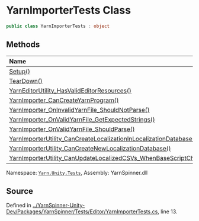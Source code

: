 # YarnImporterTests Class


```csharp
public class YarnImporterTests : object
```



## Methods
|Name|Description|
|:---|:---|
|[Setup()](/api/csharp/yarn.unity.tests/yarnimportertests.setup.md)||
|[TearDown()](/api/csharp/yarn.unity.tests/yarnimportertests.teardown.md)||
|[YarnEditorUtility_HasValidEditorResources()](/api/csharp/yarn.unity.tests/yarnimportertests.yarneditorutility_hasvalideditorresources.md)||
|[YarnImporter_CanCreateYarnProgram()](/api/csharp/yarn.unity.tests/yarnimportertests.yarnimporter_cancreateyarnprogram.md)||
|[YarnImporter_OnInvalidYarnFile_ShouldNotParse()](/api/csharp/yarn.unity.tests/yarnimportertests.yarnimporter_oninvalidyarnfile_shouldnotparse.md)||
|[YarnImporter_OnValidYarnFile_GetExpectedStrings()](/api/csharp/yarn.unity.tests/yarnimportertests.yarnimporter_onvalidyarnfile_getexpectedstrings.md)||
|[YarnImporter_OnValidYarnFile_ShouldParse()](/api/csharp/yarn.unity.tests/yarnimportertests.yarnimporter_onvalidyarnfile_shouldparse.md)||
|[YarnImporterUtility_CanCreateLocalizationInLocalizationDatabase()](/api/csharp/yarn.unity.tests/yarnimportertests.yarnimporterutility_cancreatelocalizationinlocalizationdatabase.md)||
|[YarnImporterUtility_CanCreateNewLocalizationDatabase()](/api/csharp/yarn.unity.tests/yarnimportertests.yarnimporterutility_cancreatenewlocalizationdatabase.md)||
|[YarnImporterUtility_CanUpdateLocalizedCSVs_WhenBaseScriptChanges()](/api/csharp/yarn.unity.tests/yarnimportertests.yarnimporterutility_canupdatelocalizedcsvs_whenbasescriptchanges.md)||
<div class="class-metadata">

Namespace: [`Yarn.Unity.Tests`](/api/csharp/yarn.unity.tests/README.md), Assembly: YarnSpinner.dll
</div>

## Source
Defined in [../YarnSpinner-Unity-Dev/Packages/YarnSpinner/Tests/Editor/YarnImporterTests.cs](https://github.com/YarnSpinnerTool/YarnSpinner-Unity//blob/develop/Tests/Editor/YarnImporterTests.cs#L13), line 13.
